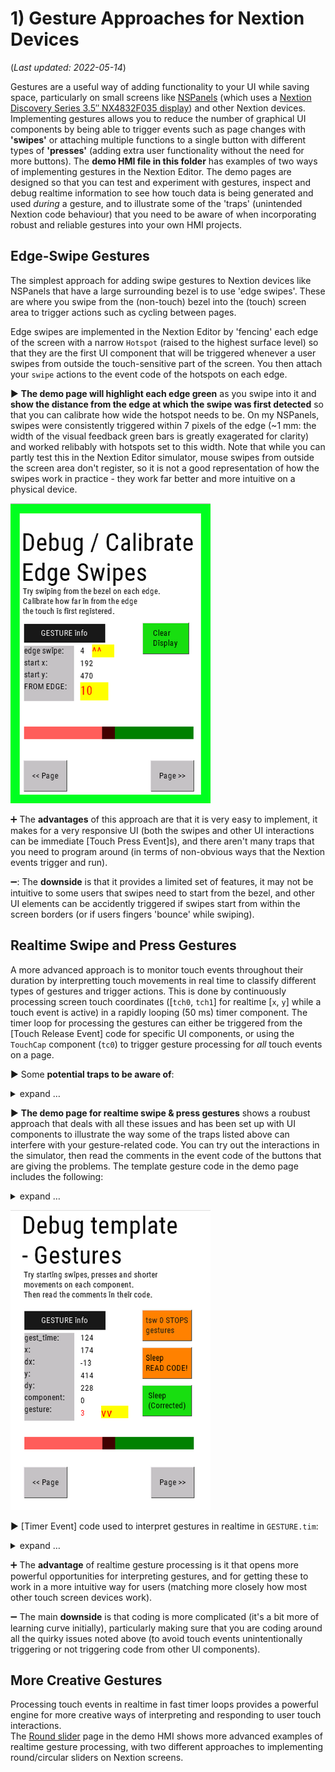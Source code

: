 # 1) Gesture Approaches for Nextion Devices
(_Last updated: 2022-05-14_)

Gestures are a useful way of adding functionality to your UI while saving space, particularly on small screens like [NSPanels](https://community.home-assistant.io/t/sonoff-nspanel-smart-scene-wall-switch-by-itead-coming-soon-on-kickstarter/332962) (which uses a  [Nextion Discovery Series 3.5″ NX4832F035 display](https://itead.cc/product/nx4832f035-nextion-3-5-discovery-series-hmi-touch-display/)) and other Nextion devices.   Implementing gestures allows you to reduce the number of graphical UI components by being able to trigger events such as page changes with **'swipes'** or attaching multiple functions to a single button with different types of **'presses'** (adding extra user functionality without the need for more buttons).  The **demo HMI file in this folder** has examples of two ways of implementing gestures in the Nextion Editor.  The demo pages are designed so that you can test and experiment with gestures, inspect and debug realtime information to see how touch data is being generated and used _during_ a gesture, and to illustrate some of the 'traps' (unintended Nextion code behaviour) that you need to be aware of when incorporating robust and reliable gestures into your own HMI projects. 

## Edge-Swipe Gestures
The simplest approach for adding swipe gestures to Nextion devices like NSPanels that have a large surrounding bezel is to use 'edge swipes'.  These are where you swipe from the (non-touch) bezel into the (touch) screen area to trigger actions such as cycling between pages.

Edge swipes are implemented in the Nextion Editor by 'fencing' each edge of the screen with a narrow `Hotspot` (raised to the highest surface level) so that they are the first UI component that will be triggered whenever a user swipes from outside the touch-sensitive part of the screen.  You then attach your `swipe` actions to the event code of the hotspots on each edge.

▶️ **The demo page will highlight each edge green** as you swipe into it and **show the distance from the edge at which the swipe was first detected** so that you can calibrate how wide the hotspot needs to be.  On my NSPanels, swipes were consistently triggered within 7 pixels of the edge (~1 mm: the width of the visual feedback green bars is greatly exagerated for clarity) and worked relibably with hotspots set to this width.  Note that while you can partly test this in the Nextion Editor simulator, mouse swipes from outside the screen area don't register, so it is not a good representation of how the swipes work in practice - they work far better and more intuitive on a physical device.

![Edge swipe demo page](/Tips_and_Tricks/images/GESTURE_edge-swipe.png)

➕ The **advantages** of this approach are that it is very easy to implement, it makes for a very responsive UI (both the swipes and other UI interactions can be immediate [Touch Press Event]s), and there aren't many traps that you need to program around (in terms of non-obvious ways that the Nextion events trigger and run).

➖: The **downside** is that it provides a limited set of features, it may not be intuitive to some users that swipes need to start from the bezel, and other UI elements can be accidently triggered if swipes start from within the screen borders (or if users fingers 'bounce' while swiping).



## Realtime Swipe and Press Gestures
A more advanced approach is to monitor touch events throughout their duration by interpretting touch movements in real time to classify different types of gestures and trigger actions.  This is done by continuously processing screen touch coordinates ([`tch0`, `tch1`] for realtime [`x`, `y`] while a touch event is active) in a rapidly looping (50 ms) timer component.  The timer loop for processing the gestures can either be triggered from the [Touch Release Event] code for specific UI components, or using the `TouchCap` component (`tc0`) to trigger gesture processing for _all_ touch events on a page.

▶️ Some **potential traps to be aware of**:
<details>
  <summary>expand …</summary>

* ⛔ Screen touches will immediately generate [Touch Press Event]s for **BOTH** `tc0` and the intial UI component that is touched (_before_ `tc0` has a chance to gain exclusive control).  Having gesture code that is triggered by the [Touch Press Event] for `tc0` (the whole page), will not stop code from also running for the [Touch Press Event] of that component, which would likely give unintended results for your gestures where both sets of event code are triggered.  
✅ _**SOLUTION:**_ The code you attach to UI components needs to be assigned to their [Touch Release Event]s not [Touch Press Event]s. 
* ⛔ Likewise, when a user lifts their finger at the end of a touch interaction, this will generate a [Touch Release Event] for **BOTH** `tc0` and the intial UI component that was touched.  As before, this could give unintended results if both the code for the `tc0`-linked gesture and the UI component are allowed to be triggered from the same user input.  
✅ _**SOLUTION:**_ the gesture code should set a `gesture type` when it ends that [Touch Release Event]s can use in a test condition to only execute their code on designated 'gesture types' (while avoiding running if a 'swipe' gesture is already triggering another action or if the touch interaction is too ambiguous to be reliably interpreted).
* ⛔ Swipe Gestures can potentially have conflicts with the use of horizontal/vertical sliders.  
✅ _**SOLUTION:**_ The gesture code needs to check whether the touch event started on a slider component and, if so, disable itself so that sliders have exclusive control of these touch interactions.  This avoids unintenionally triggering both swipe and slider actions from the same touch interaction.  To accomplish this, test the condition `if(b[tc0.val].type==1)`, where `tc0.val` stores the `id` of the component that the touch event started on, `b[...]` gives the `type` of that component, and sliders have a component `type` of 1.
* ⛔ If touch events are disabled for a UI component (with the `tsw` instruction) then the Nextion will not generate _any_ data for touch events that start on that component - so `tc0` will also be 'blind' to such touches and unable to respond.   
✅ _**SOLUTION:**_  Instead of using `tsw` (disables touch without hiding) to disable/enable UI components, either use `vis` (hides and disables), or use conditions in UI component touch event code to disable/bypass unintended execution (such as using the gesture type that the gesture interpreter code produces).

--- 
  
</details>
  
  
  
▶️ **The demo page for realtime swipe & press gestures** shows a roubust approach that deals with all these issues and has been set up with UI components to illustrate the way some of the traps listed above can interfere with your gesture-related code.  You can try out the interactions in the simulator, then read the comments in the event code of the buttons that are giving the problems.  The template gesture code in the demo page includes the following:

<details>
  <summary>expand …</summary>

* :arrow_forward: `tc0`: The `TouchCap` [Touch Press Event] code tests for touches starting on horizontal sliders and skips gesture processing in such cases. (Additional exclusions can be made where alternate gesture processing is required, such as in the more advanced [Round slider gesture example](/Tips_and_Tricks/ROUND_SLIDERS.md).)
* :arrow_forward: `GESTURE.tim`: The `Timer` component that does the gesture processing allows gestures to trigger actions in two ways: gestures that trigger once a condition is met during the touch event _before_ it is complete (swipe and very-long-press gestures), and by generating a `gest_type` code that can be used _after_ the touch event is complete as part of a condition to modify what the code in [Touch Release Event]s does.  The code for `GESTURE.tim` is shown below.
* :arrow_forward: `gest_type` coding: The comment at the top of the code below lists the different `gest_type` values that `GESTURE.tim` returns.  This includes a `gest_type` of "0" where some movement is detected, but not enough to trigger a 'swipe' action.  Using `gest_type` in event code allows inadvertent/ambiguous user touches to be filtered out, for legitimate button 'presses' to be distinguished by the condition `if(gest_type>90)`, and then the type of press (short, long, and very-long) can be used to modify what actions are performed.

--- 
  
</details>

![Swipe and Press Gestures demo page](/Tips_and_Tricks/images/GESTURE_swipe_and_press.png)

▶️ [Timer Event] code used to interpret gestures in realtime in `GESTURE.tim`:

<details>
  <summary>expand …</summary>

```
//~~~~~~ boilerplate~~~~ v0.5.05 (Main pages swipe cycling)
// GESTURE intpreter (press duration & swipes) (timer).
//~~~~~~~~~~~~~~~~~~~~~
//*** CUSTOMIZE immediate (before realease) actions below for each page ***
// Works with tc0 to continually poll gesture x,y,distance,duration
// while a touch gesture is occurring (BEFORE Touch Release Event).
// Gestures are decoded below 'live' and can be used to either:
//  * execute an immediate action (before Touch Release Events), or
//  * use `gest_type` as a condition/modifier in Touch Release Events.
//---------------------
//GESTURE list (returned in `gest_type` Global variable):
//  -1: excluded UI component - sliders (+ custom***)
//   0: invalid gesture (movement, but too short for swipe)
//   1: right swipe
//   2: left swipe
//   3: down swipe
//   4: up swipe
//  91: short press (>90 => Press without x,y movement)
//  92: long press
//  93: very long press
//---------------------
//
if(tch0>0)  //Skip last timer cycle where stroke ends (tch0=0) BEFORE tc0 stops this timer.
{
  //
  // Monitor duration of gesture (using count of cycles of this timer)
  gest_time++
  //
  // Monitor distance of gesture movement (in pixels squared)
  dx=tch0-tch2
  dy=tch1-tch3
  dsq=dx*dx
  tmp=dy*dy
  dsq+=tmp  // easier to work with square of distance - no need to sqrt
  //
  //
  // Gesture interpretation
  gest_type=0  // not a valid gesture (yet)
  // Movement < 10px => PRESS(click) component
  if(dsq<100)
  {
    if(gest_time<10)
    {
      // o
      gest_type=91 // short press
    }else if(gest_time<30)
    {
      // oo
      gest_type=92 // long press
    }else
    {
      // ooo
      gest_type=93 // vlong press
      //page 0  // <- CUSTOM*** live action here
    }
  }
  //
  // Movement > 100px => SWIPE
  if(dsq>10000)
  {
    if(dx>100)
    {
      //>>
      gest_type=1 // right
      //page 0  // <- CUSTOM*** live action here
      // cycle through 'Main' pages (0..page_max)
      tmp=dp-1
      if(tmp<0)
      {
        tmp=page_max
      }
      page tmp
    }else if(dx<-100)
    {
      //<<
      gest_type=2 // left
      //page 0  // <- CUSTOM*** live action here
      // cycle through 'Main' pages (0..page_max)
      tmp=dp+1
      if(tmp>page_max)
      {
        tmp=0
      }
      page tmp
    }else if(dy>100)
    {
      //vv
      gest_type=3 // down
      //page 0  // <- CUSTOM*** live action here
      page CFG // configure settings
    }else if(dy<-100)
    {
      //^^
      gest_type=4 // up
      //page 0  // <- CUSTOM*** live action here
      loop_cnt=sleep_cnt+1 // force 1 fast data refresh
      UPDATE_LOOP.tim=50
    }
  }
}


```

--- 
  
</details>

                      
➕ The **advantage** of realtime gesture processing is it that opens more powerful opportunities for interpreting gestures, and for getting these to work in a more intuitive way for users (matching more closely how most other touch screen devices work).

➖ The main **downside** is that coding is more complicated (it's a bit more of learning curve initially), particularly making sure that you are coding around all the quirky issues noted above (to avoid touch events unintentionally triggering or not triggering code from other UI components).

## More Creative Gestures
Processing touch events in realtime in fast timer loops provides a powerful engine for more creative ways of interpreting and responding to user touch interactions.  
The [Round slider](/Tips_and_Tricks/ROUND_SLIDERS.md) page in the demo HMI shows more advanced examples of realtime gesture processing, with two different approaches to implementing round/circular sliders on Nextion screens.
